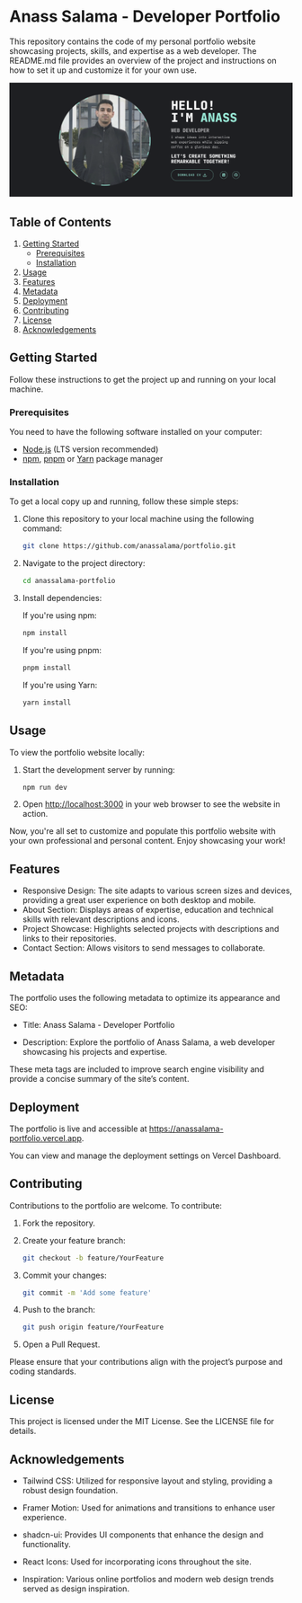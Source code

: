 # Anass Salama - Developer Portfolio

This repository contains the code of my personal portfolio website showcasing projects, skills, and expertise as a web developer.
The README.md file provides an overview of the project and instructions on how to set it up and customize it for your own use.

![Demo](https://github.com/anassalama/portfolio/blob/main/public/assets/demo.png)

## Table of Contents

1. [Getting Started](#getting-started)
   - [Prerequisites](#prerequisites)
   - [Installation](#installation)
2. [Usage](#usage)
3. [Features](#features)
4. [Metadata](#metadata)
5. [Deployment](#deployment)
6. [Contributing](#contributing)
7. [License](#license)
8. [Acknowledgements](#acknowledgements)

## Getting Started

Follow these instructions to get the project up and running on your local machine.

### Prerequisites

You need to have the following software installed on your computer:

- [Node.js](https://nodejs.org/) (LTS version recommended)
- [npm](https://www.npmjs.com/), [pnpm](https://pnpm.io/) or [Yarn](https://yarnpkg.com/) package manager

### Installation

To get a local copy up and running, follow these simple steps:

1. Clone this repository to your local machine using the following command:
   ```bash
   git clone https://github.com/anassalama/portfolio.git
   ```
2. Navigate to the project directory:
   ```bash
   cd anassalama-portfolio
   ```
3. Install dependencies:

   If you're using npm:

   ```bash
   npm install
   ```

   If you're using pnpm:

   ```bash
   pnpm install
   ```

   If you're using Yarn:

   ```bash
   yarn install
   ```

## Usage

To view the portfolio website locally:

1. Start the development server by running:

   ```bash
   npm run dev
   ```

2. Open [http://localhost:3000](http://localhost:3000) in your web browser to see the website in action.

Now, you're all set to customize and populate this portfolio website with your own professional and personal content. Enjoy showcasing your work!

## Features

- Responsive Design: The site adapts to various screen sizes and devices, providing a great user experience on both desktop and mobile.
- About Section: Displays areas of expertise, education and technical skills with relevant descriptions and icons.
- Project Showcase: Highlights selected projects with descriptions and links to their repositories.
- Contact Section: Allows visitors to send messages to collaborate.

## Metadata

The portfolio uses the following metadata to optimize its appearance and SEO:

- Title: Anass Salama - Developer Portfolio

- Description: Explore the portfolio of Anass Salama, a web developer showcasing his projects and expertise.

These meta tags are included to improve search engine visibility and provide a concise summary of the site’s content.

## Deployment

The portfolio is live and accessible at https://anassalama-portfolio.vercel.app.

You can view and manage the deployment settings on Vercel Dashboard.

## Contributing

Contributions to the portfolio are welcome. To contribute:

1. Fork the repository.
2. Create your feature branch:

   ```bash
   git checkout -b feature/YourFeature
   ```

3. Commit your changes:
   ```bash
   git commit -m 'Add some feature'
   ```
4. Push to the branch:
   ```bash
   git push origin feature/YourFeature
   ```
5. Open a Pull Request.

Please ensure that your contributions align with the project’s purpose and coding standards.

## License

This project is licensed under the MIT License. See the LICENSE file for details.

## Acknowledgements

- Tailwind CSS: Utilized for responsive layout and styling, providing a robust design foundation.

- Framer Motion: Used for animations and transitions to enhance user experience.

- shadcn-ui: Provides UI components that enhance the design and functionality.

- React Icons: Used for incorporating icons throughout the site.

- Inspiration: Various online portfolios and modern web design trends served as design inspiration.
